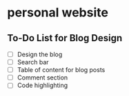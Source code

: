 # personal website

## To-Do List for Blog Design

- [ ] Design the blog
- [ ] Search bar
- [ ] Table of content for blog posts
- [ ] Comment section
- [ ] Code highlighting

